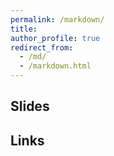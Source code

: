 ```yaml
---
permalink: /markdown/
title:
author_profile: true
redirect_from: 
  - /md/
  - /markdown.html
---
```


## Slides

## Links
